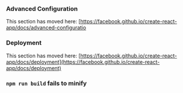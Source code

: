 ### Advanced Configuration

This section has moved here: [https://facebook.github.io/create-react-app/docs/advanced-configuratio
### Deployment

This section has moved here: [https://facebook.github.io/create-react-app/docs/deployment](https://facebook.github.io/create-react-app/docs/deployment)

### `npm run build` fails to minify
